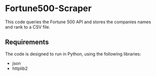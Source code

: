 # Fortune500-Scraper

This code queries the Fortune 500 API and stores the companies names and rank to a CSV file.

## Requirements

The code is designed to run in Python, using the following libraries:

- json
- httplib2
